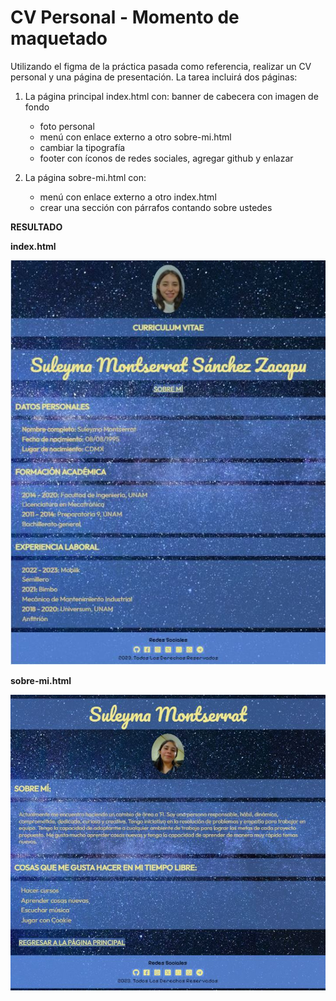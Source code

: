 # CV Personal - Momento de maquetado

Utilizando el figma de la práctica pasada como referencia, realizar un CV personal y una página de presentación. La tarea incluirá dos páginas:

1. La página principal index.html con:
banner de cabecera con imagen de fondo
    - foto personal
    - menú con enlace externo a otro sobre-mi.html
    - cambiar la tipografía
    - footer con íconos de redes sociales, agregar github y enlazar

2. La página sobre-mi.html con:
    - menú con enlace externo a otro index.html
    - crear una sección con párrafos contando sobre ustedes

**RESULTADO**

**index.html**

![Imagen del resultado del maquetado](img/index.JPG)


**sobre-mi.html**

![Imagen del resultado del maquetado](img/sobre-mi.JPG)